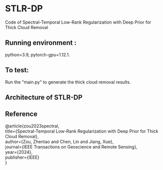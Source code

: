 # STLR-DP
Code of Spectral-Temporal Low-Rank Regularization with Deep Prior for Thick Cloud Removal

## Running environment :
python=3.9, pytorch-gpu=1.12.1.

## To test: 
   Run the "main.py" to generate the thick cloud removal results.

## Architecture of STLR-DP



## Reference
@article{zou2023spectral,  
  title={Spectral-Temporal Low-Rank Regularization with Deep Prior for Thick Cloud Removal},  
  author={Zou, Zhentao and Chen, Lin and Jiang, Xue},  
  journal={IEEE Transactions on Geoscience and Remote Sensing},  
  year={2024},  
  publisher={IEEE}  
}
